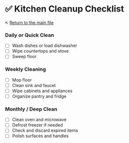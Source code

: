 # ✅ Kitchen Cleanup Checklist

↖️ [Return to the main file](../README.md)

### Daily or Quick Clean

- [ ] Wash dishes or load dishwasher
- [ ] Wipe countertops and stove
- [ ] Sweep floor

### Weekly Cleaning

- [ ] Mop floor
- [ ] Clean sink and faucet
- [ ] Wipe cabinets and appliances
- [ ] Organize pantry and fridge

### Monthly / Deep Clean

- [ ] Clean oven and microwave
- [ ] Defrost freezer if needed
- [ ] Check and discard expired items
- [ ] Polish surfaces and handles
